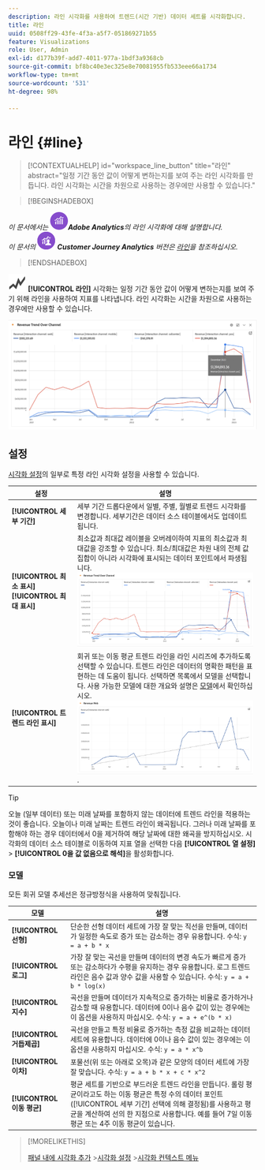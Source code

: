 ```yaml
---
description: 라인 시각화를 사용하여 트렌드(시간 기반) 데이터 세트를 시각화합니다.
title: 라인
uuid: 0508ff29-43fe-4f3a-a5f7-051869271b55
feature: Visualizations
role: User, Admin
exl-id: d177b39f-add7-4011-977a-1bdf3a9368cb
source-git-commit: bf8bc40e3ec325e8e70081955fb533eee66a1734
workflow-type: tm+mt
source-wordcount: '531'
ht-degree: 98%

---
```


# 라인 {#line}

<!-- markdownlint-disable MD034 -->

>[!CONTEXTUALHELP]
>id="workspace_line_button"
>title="라인"
>abstract="일정 기간 동안 값이 어떻게 변하는지를 보여 주는 라인 시각화를 만듭니다. 라인 시각화는 시간을 차원으로 사용하는 경우에만 사용할 수 있습니다."

<!-- markdownlint-enable MD034 -->


>[!BEGINSHADEBOX]

_이 문서에서는_ ![Adobe Analytics](/help/assets/icons/AdobeAnalytics.svg) _&#x200B;**Adobe Analytics**&#x200B;의 라인 시각화에 대해 설명합니다._<br/>_이 문서의_ ![CustomerJourneyAnalytics](/help/assets/icons/CustomerJourneyAnalytics.svg) _&#x200B;**Customer Journey Analytics** 버전은 [라인](https://experienceleague.adobe.com/ko/docs/analytics-platform/using/cja-workspace/visualizations/line)을 참조하십시오._

>[!ENDSHADEBOX]

![GraphTrend](/help/assets/icons/GraphTrend.svg) **[!UICONTROL 라인]** 시각화는 일정 기간 동안 값이 어떻게 변하는지를 보여 주기 위해 라인을 사용하여 지표를 나타냅니다. 라인 시각화는 시간을 차원으로 사용하는 경우에만 사용할 수 있습니다.

![라인 시각화](assets/line-viz.png)


## 설정

[시각화 설정](freeform-analysis-visualizations.md#settings)의 일부로 특정 라인 시각화 설정을 사용할 수 있습니다.

| 설정 | 설명 |
|---|---|
| **[!UICONTROL 세부 기간]** | 세부 기간 드롭다운에서 일별, 주별, 월별로 트렌드 시각화를 변경합니다. 세부기간은 데이터 소스 테이블에서도 업데이트됩니다. |
| **[!UICONTROL 최소 표시]** <br/>**[!UICONTROL 최대 표시&#x200B;]** | 최소값과 최대값 레이블을 오버레이하여 지표의 최소값과 최대값을 강조할 수 있습니다. 최소/최대값은 차원 내의 전체 값 집합이 아니라 시각화에 표시되는 데이터 포인트에서 파생됩니다.<br/>![최소 및 최대값 레이블이 있는 오버레이.](assets/min-max-labels.png) |
| **[!UICONTROL 트렌드 라인 표시]** | 회귀 또는 이동 평균 트렌드 라인을 라인 시리즈에 추가하도록 선택할 수 있습니다. 트렌드 라인은 데이터의 명확한 패턴을 표현하는 데 도움이 됩니다. 선택하면 목록에서 모델을 선택합니다. 사용 가능한 모델에 대한 개요와 설명은 [모델](#models)에서 확인하십시오.<br/>![선형 트렌드 라인](assets/show-linear-trendline.png). |

>[!TIP]
>
>오늘 (일부 데이터) 또는 미래 날짜를 포함하지 않는 데이터에 트렌드 라인을 적용하는 것이 좋습니다. 오늘이나 미래 날짜는 트렌드 라인이 왜곡됩니다. 그러나 미래 날짜를 포함해야 하는 경우 데이터에서 0을 제거하여 해당 날짜에 대한 왜곡을 방지하십시오. 시각화의 데이터 소스 테이블로 이동하여 지표 열을 선택한 다음 **[!UICONTROL 열 설정]** > **[!UICONTROL 0을 값 없음으로 해석]**&#x200B;을 활성화합니다.



### 모델

모든 회귀 모델 추세선은 정규방정식을 사용하여 맞춰집니다.

| 모델 | 설명 |
| --- | --- |
| **[!UICONTROL 선형]** | 단순한 선형 데이터 세트에 가장 잘 맞는 직선을 만들며, 데이터가 일정한 속도로 증가 또는 감소하는 경우 유용합니다. 수식: `y = a + b * x` |
| **[!UICONTROL 로그]** | 가장 잘 맞는 곡선을 만들며 데이터의 변경 속도가 빠르게 증가 또는 감소하다가 수평을 유지하는 경우 유용합니다. 로그 트렌드 라인은 음수 값과 양수 값을 사용할 수 있습니다. 수식: `y = a + b * log(x)` |
| **[!UICONTROL 지수]** | 곡선을 만들며 데이터가 지속적으로 증가하는 비율로 증가하거나 감소할 때 유용합니다. 데이터에 0이나 음수 값이 있는 경우에는 이 옵션을 사용하지 마십시오. 수식: `y = a + e^(b * x)` |
| **[!UICONTROL 거듭제곱]** | 곡선을 만들고 특정 비율로 증가하는 측정 값을 비교하는 데이터 세트에 유용합니다. 데이터에 0이나 음수 값이 있는 경우에는 이 옵션을 사용하지 마십시오. 수식: `y = a * x^b` |
| **[!UICONTROL 이차]** | 포물선(위 또는 아래로 오목)과 같은 모양의 데이터 세트에 가장 잘 맞습니다. 수식: `y = a + b * x + c * x^2` |
| **[!UICONTROL 이동 평균]** | 평균 세트를 기반으로 부드러운 트렌드 라인을 만듭니다. 롤링 평균이라고도 하는 이동 평균은 특정 수의 데이터 포인트([!UICONTROL 세부 기간] 선택에 의해 결정됨)를 사용하고 평균을 계산하여 선의 한 지점으로 사용합니다. 예를 들어 7일 이동 평균 또는 4주 이동 평균이 있습니다. |

>[!MORELIKETHIS]
>
>[패널 내에 시각화 추가](/help/analyze/analysis-workspace/visualizations/freeform-analysis-visualizations.md#add-visualizations-to-a-panel)
>&#x200B;>[시각화 설정](/help/analyze/analysis-workspace/visualizations/freeform-analysis-visualizations.md#settings)
>&#x200B;>[시각화 컨텍스트 메뉴](/help/analyze/analysis-workspace/visualizations/freeform-analysis-visualizations.md#context-menu)
>

